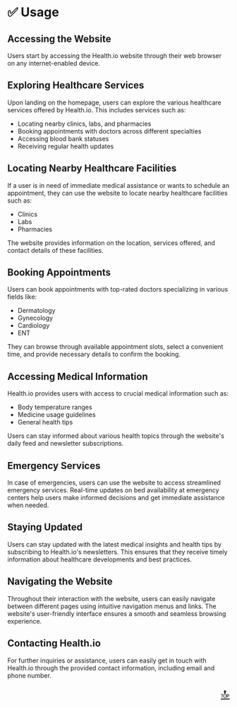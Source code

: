 # ✅ Usage

## Accessing the Website

Users start by accessing the Health.io website through their web browser on any internet-enabled device.

## Exploring Healthcare Services

Upon landing on the homepage, users can explore the various healthcare services offered by Health.io. This includes services such as:
- Locating nearby clinics, labs, and pharmacies
- Booking appointments with doctors across different specialties
- Accessing blood bank statuses
- Receiving regular health updates

## Locating Nearby Healthcare Facilities

If a user is in need of immediate medical assistance or wants to schedule an appointment, they can use the website to locate nearby healthcare facilities such as:
- Clinics
- Labs
- Pharmacies

The website provides information on the location, services offered, and contact details of these facilities.

## Booking Appointments

Users can book appointments with top-rated doctors specializing in various fields like:
- Dermatology
- Gynecology
- Cardiology
- ENT

They can browse through available appointment slots, select a convenient time, and provide necessary details to confirm the booking.

## Accessing Medical Information

Health.io provides users with access to crucial medical information such as:
- Body temperature ranges
- Medicine usage guidelines
- General health tips

Users can stay informed about various health topics through the website's daily feed and newsletter subscriptions.

## Emergency Services

In case of emergencies, users can use the website to access streamlined emergency services. Real-time updates on bed availability at emergency centers help users make informed decisions and get immediate assistance when needed.

## Staying Updated

Users can stay updated with the latest medical insights and health tips by subscribing to Health.io's newsletters. This ensures that they receive timely information about healthcare developments and best practices.

## Navigating the Website

Throughout their interaction with the website, users can easily navigate between different pages using intuitive navigation menus and links. The website's user-friendly interface ensures a smooth and seamless browsing experience.

## Contacting Health.io

For further inquiries or assistance, users can easily get in touch with Health.io through the provided contact information, including email and phone number.

<p align="right"><a href="#top" style="font-size: 29px;">🔝</a></p>
